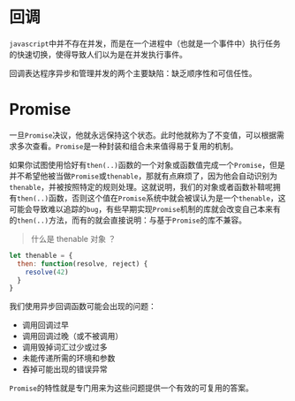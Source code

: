 # 回调

`javascript`中并不存在并发，而是在一个进程中（也就是一个事件中）执行任务的快速切换，使得导致人们以为是在并发执行事件。

回调表达程序异步和管理并发的两个主要缺陷：缺乏顺序性和可信任性。

# Promise

一旦`Promise`决议，他就永远保持这个状态。此时他就称为了不变值，可以根据需求多次查看。`Promise`是一种封装和组合未来值得易于复用的机制。

如果你试图使用恰好有`then(..)`函数的一个对象或函数值完成一个`Promise`，但是并不希望他被当做`Promise`或`thenable`，那就有点麻烦了，因为他会自动识别为`thenable`，并被按照特定的规则处理。这就说明，我们的对象或者函数补鞥呢拥有`then(..)`函数，否则这个值在`Promise`系统中就会被误认为是一个`thenable`，这可能会导致难以追踪的`bug`，有些早期实现`Promise`机制的库就会改变自己本来有的`then(..)`方法，而有的就会直接说明：与基于`Promise`的库不兼容。

> 什么是 thenable 对象 ？

```js
let thenable = {
  then: function(resolve, reject) {
    resolve(42)
  }
}
```

我们使用异步回调函数可能会出现的问题：

- 调用回调过早
- 调用回调过晚（或不被调用）
- 调用毁掉词汇过少或过多
- 未能传递所需的环境和参数
- 吞掉可能出现的错误异常

`Promise`的特性就是专门用来为这些问题提供一个有效的可复用的答案。
